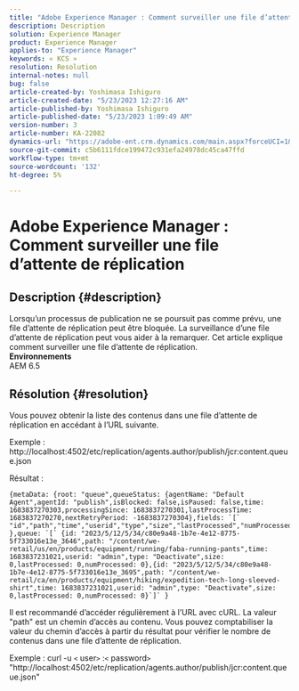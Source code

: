 ```yaml
---
title: "Adobe Experience Manager : Comment surveiller une file d’attente de réplication"
description: Description
solution: Experience Manager
product: Experience Manager
applies-to: "Experience Manager"
keywords: « KCS »
resolution: Resolution
internal-notes: null
bug: false
article-created-by: Yoshimasa Ishiguro
article-created-date: "5/23/2023 12:27:16 AM"
article-published-by: Yoshimasa Ishiguro
article-published-date: "5/23/2023 1:09:49 AM"
version-number: 3
article-number: KA-22082
dynamics-url: "https://adobe-ent.crm.dynamics.com/main.aspx?forceUCI=1&pagetype=entityrecord&etn=knowledgearticle&id=814a388b-00f9-ed11-8849-6045bd006a22"
source-git-commit: c5b6111fdce199472c931efa24978dc45ca47ffd
workflow-type: tm+mt
source-wordcount: '132'
ht-degree: 5%

---
```


# Adobe Experience Manager : Comment surveiller une file d’attente de réplication

## Description {#description}

Lorsqu’un processus de publication ne se poursuit pas comme prévu, une file d’attente de réplication peut être bloquée. La surveillance d’une file d’attente de réplication peut vous aider à la remarquer. Cet article explique comment surveiller une file d’attente de réplication.
 <br><b>Environnements</b><br>
AEM 6.5

## Résolution {#resolution}


Vous pouvez obtenir la liste des contenus dans une file d’attente de réplication en accédant à l’URL suivante.

Exemple : http://localhost:4502/etc/replication/agents.author/publish/jcr:content.queue.json

Résultat :




```
{metaData: {root: "queue",queueStatus: {agentName: "Default Agent",agentId: "publish",isBlocked: false,isPaused: false,time: 1683837270303,processingSince: 1683837270301,lastProcessTime: 1683837270270,nextRetryPeriod: -1683837270304},fields: `[` "id","path","time","userid","type","size","lastProcessed","numProcessed"`]` },queue: `[` {id: "2023/5/12/5/34/c80e9a48-1b7e-4e12-8775-5f733016e13e_3646",path: "/content/we-retail/us/en/products/equipment/running/faba-running-pants",time: 1683837231021,userid: "admin",type: "Deactivate",size: 0,lastProcessed: 0,numProcessed: 0},{id: "2023/5/12/5/34/c80e9a48-1b7e-4e12-8775-5f733016e13e_3695",path: "/content/we-retail/ca/en/products/equipment/hiking/expedition-tech-long-sleeved-shirt",time: 1683837231021,userid: "admin",type: "Deactivate",size: 0,lastProcessed: 0,numProcessed: 0}`]` }
```






Il est recommandé d’accéder régulièrement à l’URL avec cURL. La valeur &quot;path&quot; est un chemin d’accès au contenu. Vous pouvez comptabiliser la valeur du chemin d’accès à partir du résultat pour vérifier le nombre de contenus dans une file d’attente de réplication.

Exemple : curl -u `<` user`>` :`<` password`>`  &quot;http://localhost:4502/etc/replication/agents.author/publish/jcr:content.queue.json&quot;
